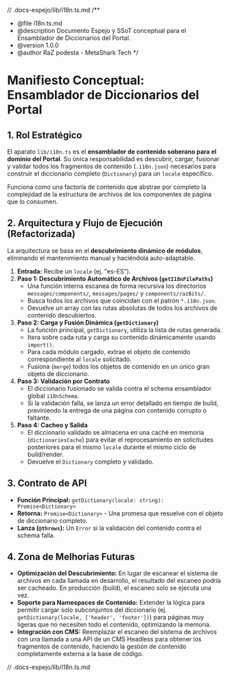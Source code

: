 // .docs-espejo/lib/i18n.ts.md
/\*\*

- @file i18n.ts.md
- @description Documento Espejo y SSoT conceptual para el Ensamblador de Diccionarios del Portal.
- @version 1.0.0
- @author RaZ podesta - MetaShark Tech
  \*/

# Manifiesto Conceptual: Ensamblador de Diccionarios del Portal

## 1. Rol Estratégico

El aparato `lib/i18n.ts` es el **ensamblador de contenido soberano para el dominio del Portal**. Su única responsabilidad es descubrir, cargar, fusionar y validar todos los fragmentos de contenido (`.i18n.json`) necesarios para construir el diccionario completo (`Dictionary`) para un `locale` específico.

Funciona como una factoría de contenido que abstrae por completo la complejidad de la estructura de archivos de los componentes de página que lo consumen.

## 2. Arquitectura y Flujo de Ejecución (Refactorizada)

La arquitectura se basa en el **descubrimiento dinámico de módulos**, eliminando el mantenimiento manual y haciéndola auto-adaptable.

1.  **Entrada:** Recibe un `locale` (ej. "es-ES").
2.  **Paso 1: Descubrimiento Automático de Archivos (`getI18nFilePaths`)**
    - Una función interna escanea de forma recursiva los directorios `messages/components/`, `messages/pages/` y `components/razBits/`.
    - Busca todos los archivos que coincidan con el patrón `*.i18n.json`.
    - Devuelve un array con las rutas absolutas de todos los archivos de contenido descubiertos.
3.  **Paso 2: Carga y Fusión Dinámica (`getDictionary`)**
    - La función principal, `getDictionary`, utiliza la lista de rutas generada.
    - Itera sobre cada ruta y carga su contenido dinámicamente usando `import()`.
    - Para cada módulo cargado, extrae el objeto de contenido correspondiente al `locale` solicitado.
    - Fusiona (`merge`) todos los objetos de contenido en un único gran objeto de diccionario.
4.  **Paso 3: Validación por Contrato**
    - El diccionario fusionado se valida contra el schema ensamblador global `i18nSchema`.
    - Si la validación falla, se lanza un error detallado en tiempo de build, previniendo la entrega de una página con contenido corrupto o faltante.
5.  **Paso 4: Cacheo y Salida**
    - El diccionario validado se almacena en una caché en memoria (`dictionariesCache`) para evitar el reprocesamiento en solicitudes posteriores para el mismo `locale` durante el mismo ciclo de build/render.
    - Devuelve el `Dictionary` completo y validado.

## 3. Contrato de API

- **Función Principal:** `getDictionary(locale: string): Promise<Dictionary>`
- **Retorna:** `Promise<Dictionary>` - Una promesa que resuelve con el objeto de diccionario completo.
- **Lanza (`@throws`):** Un `Error` si la validación del contenido contra el schema falla.

## 4. Zona de Melhorias Futuras

- **Optimización del Descubrimiento:** En lugar de escanear el sistema de archivos en cada llamada en desarrollo, el resultado del escaneo podría ser cacheado. En producción (build), el escaneo solo se ejecuta una vez.
- **Soporte para Namespaces de Contenido:** Extender la lógica para permitir cargar solo subconjuntos del diccionario (ej. `getDictionary(locale, ['header', 'footer'])`) para páginas muy ligeras que no necesiten todo el contenido, optimizando la memoria.
- **Integración con CMS:** Reemplazar el escaneo del sistema de archivos con una llamada a una API de un CMS Headless para obtener los fragmentos de contenido, haciendo la gestión de contenido completamente externa a la base de código.

// .docs-espejo/lib/i18n.ts.md
